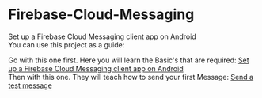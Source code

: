 # Firebase-Cloud-Messaging
Set up a Firebase Cloud Messaging client app on Android<br>
You can use this project as a guide:

Go with this one first. Here you will learn the Basic's that are required:
[Set up a Firebase Cloud Messaging client app on Android](https://firebase.google.com/docs/cloud-messaging/android/client#kotlin+ktx_1)<br>
Then with this one. They will teach how to send your first Message:
[Send a test message](https://firebase.google.com/docs/cloud-messaging/android/first-message?authuser=0)
